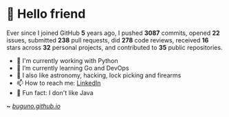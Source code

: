 # 🤖 Hello friend

Ever since I joined GitHub **5** years ago, I pushed **3087** commits, opened **22** issues, submitted **238** pull requests, did **278** code reviews, received **16** stars across **32** personal projects, and contributed to **35** public repositories.

- 🐍 I'm currently working with Python
- 🌱 I’m currently learning Go and DevOps
- 🔭 I also like astronomy, hacking, lock picking and firearms
- 📫 How to reach me: [LinkedIn](https://www.linkedin.com/in/brunodesouzabezerra/)
- 🤡 Fun fact: I don't like Java

**~** [_buguno.github.io_](https://buguno.github.io/)
